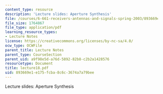 ```yaml
---
content_type: resource
description: 'Lecture slides: Aperture Synthesis'
file: /courses/6-661-receivers-antennas-and-signals-spring-2003/893669e1e175fcba8c6c3674a7a79bee_lecture18.pdf
file_size: 1764867
file_type: application/pdf
learning_resource_types:
- Lecture Notes
license: https://creativecommons.org/licenses/by-nc-sa/4.0/
ocw_type: OCWFile
parent_title: Lecture Notes
parent_type: CourseSection
parent_uid: a9f98e5d-a76d-5892-82b8-c2b2a1428576
resourcetype: Document
title: lecture18.pdf
uid: 893669e1-e175-fcba-8c6c-3674a7a79bee
---
```

Lecture slides: Aperture Synthesis